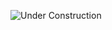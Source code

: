 <!-- ## `LaboratoryGovernor`


``` sol title="imports  | pragma solidity 0.8.4"
import "@openzeppelin/contracts/governance/Governor.sol";
import "@openzeppelin/contracts/governance/extensions/GovernorCountingSimple.sol";
import "@openzeppelin/contracts/governance/extensions/GovernorVotes.sol";
import "@openzeppelin/contracts/governance/extensions/GovernorVotesQuorumFraction.sol";
```

### constructor


``` sol title="constructor(contract ERC20Votes _token)` (public)


### votingDelay


``` sol title="votingDelay() → uint256` (public)


### votingPeriod


``` sol title="votingPeriod() → uint256` (public)


### quorum


``` sol title="quorum(uint256 blockNumber) → uint256` (public)



### getVotes

``` sol title="getVotes(address account, uint256 blockNumber) → uint256` (public)


---
<br/>

## Events 

### Proposal Canceled (uint256)

ProposalCanceled (uint256)
Parameters
uint256 proposalId

### ProposalCreated (uint256,address,address[],uint256[],string[],bytes[],uint256,uint256,string)

ProposalCreated (uint256,address,address[],uint256[],string[],bytes[],uint256,uint256,string)
Parameters
uint256 proposalId
address proposer
address[] targets
uint256[] values
string[] signatures
bytes[] calldatas
uint256 startBlock
uint256 endBlock
string description

### ProposalExecuted (uint256)

ProposalExecuted (uint256)
Parameters
uint256 proposalId

### QuorumNumeratorUpdated (uint256,uint256)

QuorumNumeratorUpdated (uint256,uint256)
Parameters
uint256 oldQuorumNumerator
uint256 newQuorumNumerator

### VoteCast (address,uint256,uint8,uint256,string)

VoteCast (address,uint256,uint8,uint256,string)
Parameters
address voter
uint256 proposalId
uint8 support
uint256 weight
string reason


## Terminology
--- -->

![Under Construction](../../../static/img/underConstruction.png)